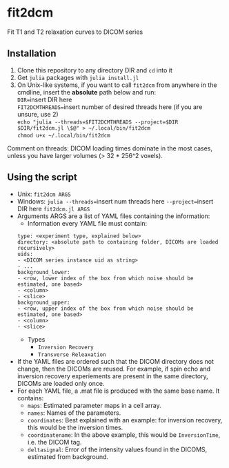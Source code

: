 fit2dcm
========

Fit T1 and T2 relaxation curves to DICOM series

Installation
------------

1. Clone this repository to any directory DIR and `cd` into it
2. Get `julia` packages with `julia install.jl`
3. On Unix-like systems, if you want to call `fit2dcm` from anywhere in the cmdline,
insert the **absolute** path below and run:\
`DIR=`insert DIR here\
`FIT2DCMTHREADS=`insert number of desired threads here (if you are unsure, use 2)\
`echo "julia --threads=$FIT2DCMTHREADS --project=$DIR $DIR/fit2dcm.jl \$@" > ~/.local/bin/fit2dcm`\
`chmod u+x ~/.local/bin/fit2dcm`

Comment on threads: DICOM loading times dominate in the most cases, unless you have larger volumes (> 32 * 256^2 voxels).


Using the script
----------------
- Unix: `fit2dcm ARGS`
- Windows: `julia --threads=`insert num threads here `--project=`insert DIR here `fit2dcm.jl ARGS`
- Arguments ARGS are a list of YAML files containing the information:
	- Information every YAML file must contain:
	```
	type: <experiment type, explained below>
	directory: <absolute path to containing folder, DICOMs are loaded recursively>
	uids:
	- <DICOM series instance uid as string>
	- ...
	background_lower:
	- <row, lower index of the box from which noise should be estimated, one based>
	- <column>
	- <slice>
	background_upper:
	- <row, upper index of the box from which noise should be estimated, one based>
	- <column>
	- <slice>
	```
	- Types
		- `Inversion Recovery`
		- `Transverse Releaxation`
- If the YAML files are ordered such that the DICOM directory does not change, then the DICOMs are reused.
For example, if spin echo and inversion recovery experiements are present in the same directory, DICOMs are loaded
only once.
- For each YAML file, a .mat file is produced with the same base name.
It contains:
	- `maps`: Estimated parameter maps in a cell array.
	- `names`: Names of the parameters.
	- `coordinates`: Best explained with an example: for inversion recovery, this would be the inversion times.
	- `coordinatename`: In the above example, this would be `InversionTime`, i.e. the DICOM tag.
	- `deltasignal`: Error of the intensity values found in the DICOMS, estimated from background.

